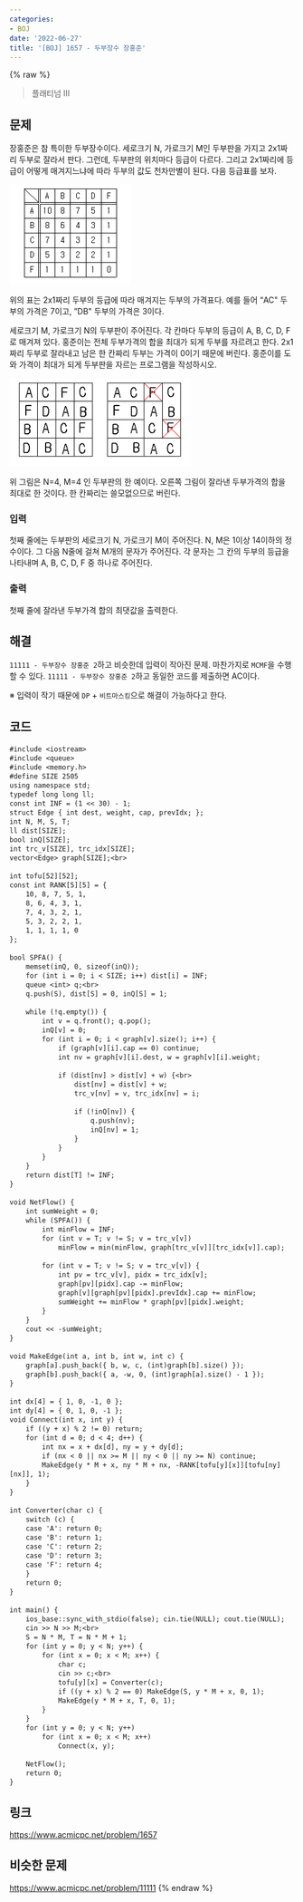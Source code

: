 ```yaml
---
categories:
- BOJ
date: '2022-06-27'
title: '[BOJ] 1657 - 두부장수 장홍준'
---
```


{% raw %}
> 플래티넘 III<br>

## 문제
장홍준은 참 특이한 두부장수이다. 세로크기 N, 가로크기 M인 두부판을 가지고 2x1짜리 두부로 잘라서 판다. 그런데, 두부판의 위치마다 등급이 다르다. 그리고 2x1짜리에 등급이 어떻게 매겨지느냐에 따라 두부의 값도 천차만별이 된다. 다음 등급표를 보자.

![](images/11111-tofu.png)

위의 표는 2x1짜리 두부의 등급에 따라 매겨지는 두부의 가격표다. 예를 들어 “AC" 두부의 가격은 7이고, ”DB" 두부의 가격은 3이다.

세로크기 M, 가로크기 N의 두부판이 주어진다. 각 칸마다 두부의 등급이 A, B, C, D, F로 매겨져 있다. 홍준이는 전체 두부가격의 합을 최대가 되게 두부를 자르려고 한다. 2x1짜리 두부로 잘라내고 남은 한 칸짜리 두부는 가격이 0이기 때문에 버린다. 홍준이를 도와 가격이 최대가 되게 두부판을 자르는 프로그램을 작성하시오.

![](images/11111-tofu2.png)

위 그림은 N=4, M=4 인 두부판의 한 예이다. 오른쪽 그림이 잘라낸 두부가격의 합을 최대로 한 것이다. 한 칸짜리는 쓸모없으므로 버린다.

### 입력
첫째 줄에는 두부판의 세로크기 N, 가로크기 M이 주어진다. N, M은 1이상 14이하의 정수이다. 그 다음 N줄에 걸쳐 M개의 문자가 주어진다. 각 문자는 그 칸의 두부의 등급을 나타내며 A, B, C, D, F 중 하나로 주어진다.

### 출력
첫째 줄에 잘라낸 두부가격 합의 최댓값을 출력한다.

## 해결
`11111 - 두부장수 장홍준 2`하고 비슷한데 입력이 작아진 문제. 마찬가지로 `MCMF`을 수행할 수 있다. `11111 - 두부장수 장홍준 2`하고 동일한 코드를 제출하면 AC이다.

※ 입력이 작기 때문에 `DP` + `비트마스킹`으로 해결이 가능하다고 한다.

## 코드
```
#include <iostream>
#include <queue>
#include <memory.h>
#define SIZE 2505
using namespace std;
typedef long long ll;
const int INF = (1 << 30) - 1;
struct Edge { int dest, weight, cap, prevIdx; };
int N, M, S, T;
ll dist[SIZE];
bool inQ[SIZE];
int trc_v[SIZE], trc_idx[SIZE];
vector<Edge> graph[SIZE];<br>

int tofu[52][52];
const int RANK[5][5] = {
	10, 8, 7, 5, 1,
	8, 6, 4, 3, 1,
	7, 4, 3, 2, 1,
	5, 3, 2, 2, 1,
	1, 1, 1, 1, 0
};

bool SPFA() {
	memset(inQ, 0, sizeof(inQ));
	for (int i = 0; i < SIZE; i++) dist[i] = INF;
	queue <int> q;<br>
	q.push(S), dist[S] = 0, inQ[S] = 1;

	while (!q.empty()) {
		int v = q.front(); q.pop();
		inQ[v] = 0;
		for (int i = 0; i < graph[v].size(); i++) {
			if (graph[v][i].cap == 0) continue;
			int nv = graph[v][i].dest, w = graph[v][i].weight;

			if (dist[nv] > dist[v] + w) {<br>
				dist[nv] = dist[v] + w;
				trc_v[nv] = v, trc_idx[nv] = i;

				if (!inQ[nv]) {
					q.push(nv);
					inQ[nv] = 1;
				}
			}
		}
	}
	return dist[T] != INF;
}

void NetFlow() {
	int sumWeight = 0;
	while (SPFA()) {
		int minFlow = INF;
		for (int v = T; v != S; v = trc_v[v])
			minFlow = min(minFlow, graph[trc_v[v]][trc_idx[v]].cap);

		for (int v = T; v != S; v = trc_v[v]) {
			int pv = trc_v[v], pidx = trc_idx[v];
			graph[pv][pidx].cap -= minFlow;
			graph[v][graph[pv][pidx].prevIdx].cap += minFlow;
			sumWeight += minFlow * graph[pv][pidx].weight;
		}
	}
	cout << -sumWeight;
}

void MakeEdge(int a, int b, int w, int c) {
	graph[a].push_back({ b, w, c, (int)graph[b].size() });
	graph[b].push_back({ a, -w, 0, (int)graph[a].size() - 1 });
}

int dx[4] = { 1, 0, -1, 0 };
int dy[4] = { 0, 1, 0, -1 };
void Connect(int x, int y) {
	if ((y + x) % 2 != 0) return;
	for (int d = 0; d < 4; d++) {
		int nx = x + dx[d], ny = y + dy[d];
		if (nx < 0 || nx >= M || ny < 0 || ny >= N) continue;
		MakeEdge(y * M + x, ny * M + nx, -RANK[tofu[y][x]][tofu[ny][nx]], 1);
	}
}

int Converter(char c) {
	switch (c) {
	case 'A': return 0;
	case 'B': return 1;
	case 'C': return 2;
	case 'D': return 3;
	case 'F': return 4;
	}
	return 0;
}

int main() {
	ios_base::sync_with_stdio(false); cin.tie(NULL); cout.tie(NULL);
	cin >> N >> M;<br>
	S = N * M, T = N * M + 1;
	for (int y = 0; y < N; y++) {
		for (int x = 0; x < M; x++) {
			char c;
			cin >> c;<br>
			tofu[y][x] = Converter(c);
			if ((y + x) % 2 == 0) MakeEdge(S, y * M + x, 0, 1);
			MakeEdge(y * M + x, T, 0, 1);
		}
	}
	for (int y = 0; y < N; y++)
		for (int x = 0; x < M; x++)
			Connect(x, y);

	NetFlow();
	return 0;
}
```

## 링크
https://www.acmicpc.net/problem/1657

## 비슷한 문제
https://www.acmicpc.net/problem/11111
{% endraw %}